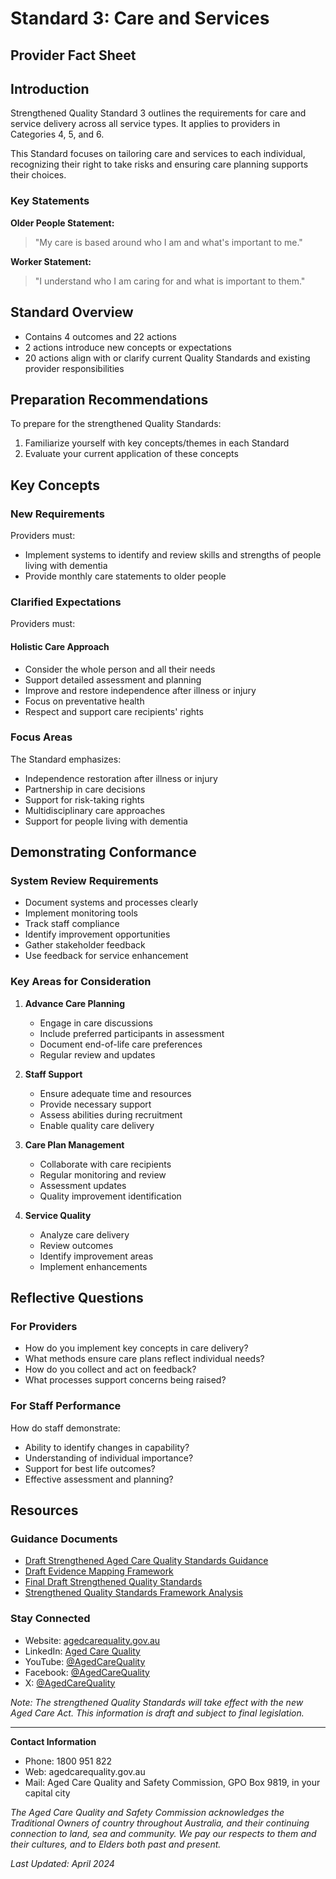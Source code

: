 # Standard 3: Care and Services
## Provider Fact Sheet

## Introduction
Strengthened Quality Standard 3 outlines the requirements for care and service delivery across all service types. It applies to providers in Categories 4, 5, and 6.

This Standard focuses on tailoring care and services to each individual, recognizing their right to take risks and ensuring care planning supports their choices.

### Key Statements

**Older People Statement:**
> "My care is based around who I am and what's important to me."

**Worker Statement:**
> "I understand who I am caring for and what is important to them."

## Standard Overview
- Contains 4 outcomes and 22 actions
- 2 actions introduce new concepts or expectations
- 20 actions align with or clarify current Quality Standards and existing provider responsibilities

## Preparation Recommendations
To prepare for the strengthened Quality Standards:
1. Familiarize yourself with key concepts/themes in each Standard
2. Evaluate your current application of these concepts

## Key Concepts

### New Requirements
Providers must:
- Implement systems to identify and review skills and strengths of people living with dementia
- Provide monthly care statements to older people

### Clarified Expectations
Providers must:

#### Holistic Care Approach
- Consider the whole person and all their needs
- Support detailed assessment and planning
- Improve and restore independence after illness or injury
- Focus on preventative health
- Respect and support care recipients' rights

### Focus Areas
The Standard emphasizes:
- Independence restoration after illness or injury
- Partnership in care decisions
- Support for risk-taking rights
- Multidisciplinary care approaches
- Support for people living with dementia

## Demonstrating Conformance

### System Review Requirements
- Document systems and processes clearly
- Implement monitoring tools
- Track staff compliance
- Identify improvement opportunities
- Gather stakeholder feedback
- Use feedback for service enhancement

### Key Areas for Consideration

1. **Advance Care Planning**
   - Engage in care discussions
   - Include preferred participants in assessment
   - Document end-of-life care preferences
   - Regular review and updates

2. **Staff Support**
   - Ensure adequate time and resources
   - Provide necessary support
   - Assess abilities during recruitment
   - Enable quality care delivery

3. **Care Plan Management**
   - Collaborate with care recipients
   - Regular monitoring and review
   - Assessment updates
   - Quality improvement identification

4. **Service Quality**
   - Analyze care delivery
   - Review outcomes
   - Identify improvement areas
   - Implement enhancements

## Reflective Questions

### For Providers
- How do you implement key concepts in care delivery?
- What methods ensure care plans reflect individual needs?
- How do you collect and act on feedback?
- What processes support concerns being raised?

### For Staff Performance
How do staff demonstrate:
- Ability to identify changes in capability?
- Understanding of individual importance?
- Support for best life outcomes?
- Effective assessment and planning?

## Resources

### Guidance Documents
- [Draft Strengthened Aged Care Quality Standards Guidance](www.agedcarequality.gov.au/get-involved/consultation-and-engagement-hub/standards-guidance-consultation)
- [Draft Evidence Mapping Framework](www.agedcarequality.gov.au/resource-library/draft-evidence-mapping-framework)
- [Final Draft Strengthened Quality Standards](www.health.gov.au/resources/publications/the-strengthened-aged-care-quality-standards-final-draft?language=en)
- [Strengthened Quality Standards Framework Analysis](www.agedcarequality.gov.au/resources/strengthened-quality-standards-framework-analysis)

### Stay Connected
- Website: [agedcarequality.gov.au](https://agedcarequality.gov.au)
- LinkedIn: [Aged Care Quality](linkedin.com/company/agedcarequality)
- YouTube: [@AgedCareQuality](youtube.com/AgedCareQuality)
- Facebook: [@AgedCareQuality](facebook.com/AgedCareQuality)
- X: [@AgedCareQuality](twitter.com/AgedCareQuality)

*Note: The strengthened Quality Standards will take effect with the new Aged Care Act. This information is draft and subject to final legislation.*

---

**Contact Information**
- Phone: 1800 951 822
- Web: agedcarequality.gov.au
- Mail: Aged Care Quality and Safety Commission, GPO Box 9819, in your capital city

*The Aged Care Quality and Safety Commission acknowledges the Traditional Owners of country throughout Australia, and their continuing connection to land, sea and community. We pay our respects to them and their cultures, and to Elders both past and present.*

*Last Updated: April 2024*
